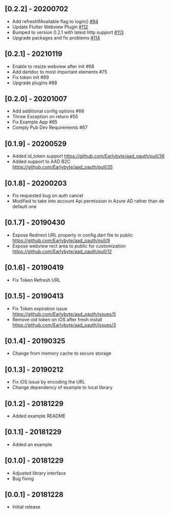 ## [0.2.2] - 20200702

- Add refreshIfAvailable flag to login() [#94](https://github.com/Earlybyte/aad_oauth/pull/94)
- Update Flutter Webview Plugin [#112](https://github.com/Earlybyte/aad_oauth/pull/112)
- Bumped to version 0.2.1 with latest http support [#113](https://github.com/Earlybyte/aad_oauth/pull/113)
- Upgrade packages and fix problems [#114](https://github.com/Earlybyte/aad_oauth/pull/114)

## [0.2.1] - 20210119

- Enable to resize webview after init #68
- Add dartdoc to most important elements #75
- Fix token init #89
- Upgrade plugins #88

## [0.2.0] - 20201007

- Add additional config options #66
- Throw Exception on return #55
- Fix Example App #65
- Comply Pub Dev Requirements #67

## [0.1.9] - 20200529

- Added id_token support https://github.com/Earlybyte/aad_oauth/pull/36
- Added support to AAD B2C https://github.com/Earlybyte/aad_oauth/pull/35

## [0.1.8] - 20200203

- Fix requested bug on auth cancel
- Modified to take into account Api permission in Azure AD rather than de default one

## [0.1.7] - 20190430

- Expose Redirect URL property in config.dart file to public https://github.com/Earlybyte/aad_oauth/pull/9
- Expose webview rect area to public for customization https://github.com/Earlybyte/aad_oauth/pull/12

## [0.1.6] - 20190419

- Fix Token Refresh URL

## [0.1.5] - 20190413

- Fix Token expiration issue https://github.com/Earlybyte/aad_oauth/issues/5
- Remove old token on iOS after fresh install https://github.com/Earlybyte/aad_oauth/issues/3

## [0.1.4] - 20190325

- Change from memory cache to secure storage

## [0.1.3] - 20190212

- Fix iOS issue by encoding the URL
- Change dependency of example to local library

## [0.1.2] - 20181229

- Added example README

## [0.1.1] - 20181229

- Added an example

## [0.1.0] - 20181229

- Adjusted library interface
- Bug fixing

## [0.0.1] - 20181228

- Initial release
